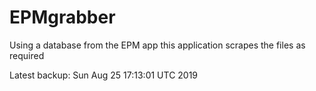 # EPMgrabber
Using a database from the EPM app this application scrapes the files as required


Latest backup: Sun Aug 25 17:13:01 UTC 2019
